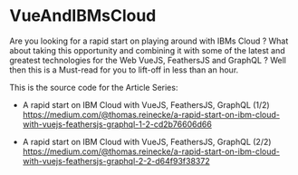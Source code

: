 # VueAndIBMsCloud


Are you looking for a rapid start on playing around with IBMs Cloud ? What about taking this opportunity and combining it with some of the latest and greatest technologies for the Web VueJS, FeathersJS and GraphQL ? Well then this is a Must-read for you to lift-off in less than an hour.

This is the source code for the Article Series:

* A rapid start on IBM Cloud with VueJS, FeathersJS, GraphQL (1/2)
  https://medium.com/@thomas.reinecke/a-rapid-start-on-ibm-cloud-with-vuejs-feathersjs-graphql-1-2-cd2b76606d66

* A rapid start on IBM Cloud with VueJS, FeathersJS, GraphQL (2/2)
  https://medium.com/@thomas.reinecke/a-rapid-start-on-ibm-cloud-with-vuejs-feathersjs-graphql-2-2-d64f93f38372


